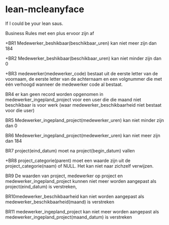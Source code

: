# lean-mcleanyface
If I could be your lean saus.

Business Rules met een plus ervoor zijn af

+BR1 Medewerker_beshikbaar(beschikbaar_uren) kan niet meer zijn dan 184

+BR2 Medewerker_beshikbaar(beschikbaar_uren) kan niet minder zijn dan 0

+BR3 medewerker(medewerker_code) bestaat uit de eerste letter van de voornaam, de eerste letter van de achternaam en een volgnummer die met één verhoogd wanneer de medewerker code al bestaat.

BR4 er kan geen record worden opgenomen in medewerker_ingepland_project voor een user die die maand niet beschikbaar is voor werk (waar medewerker_beschikbaarheid niet bestaat voor die user)

BR5 Medewerker_ingepland_project(medewerker_uren) kan niet minder zijn dan 0

BR6 Medewerker_ingepland_project(medewerker_uren) kan niet meer zijn dan 184

BR7 project(eind_datum) moet na project(begin_datum) vallen

+BR8 project_categorie(parent) moet een waarde zijn uit de project_categorie(naam) of NULL. Het kan niet naar zichzelf verwijzen.

BR9 De waarden van project, medewerker op project en medewerker_ingepland_project kunnen niet meer worden aangepast als project(eind_datum) is verstreken,

BR10medewerker_beschikbaarheid kan niet worden aangepast als medewerker_beschikbaarheid(maand) is verstreken

BR11 medewerker_ingepland_project kan niet meer worden aangepast als medewerker_ingepland_project(maand_datum) is verstreken
